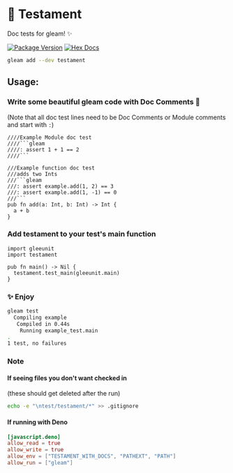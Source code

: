 # 📖 Testament

Doc tests for gleam! ✨

[![Package Version](https://img.shields.io/hexpm/v/testament)](https://hex.pm/packages/testament)
[![Hex Docs](https://img.shields.io/badge/hex-docs-ffaff3)](https://hexdocs.pm/testament/)

```sh
gleam add --dev testament
```

## Usage:

### Write some beautiful gleam code with Doc Comments 📒

(Note that all doc test lines need to be Doc Comments or Module comments and
start with `:`)

````gleam
////Example Module doc test
////```gleam
////: assert 1 + 1 == 2
////```

///Example function doc test
///adds two Ints
///```gleam
///: assert example.add(1, 2) == 3
///: assert example.add(1, -1) == 0
///```
pub fn add(a: Int, b: Int) -> Int {
  a + b
}
````

### Add testament to your test's main function

```gleam
import gleeunit
import testament

pub fn main() -> Nil {
  testament.test_main(gleeunit.main)
}
```

### ✨ Enjoy

```bash
gleam test
  Compiling example
   Compiled in 0.44s
    Running example_test.main
.
1 test, no failures
```

### Note

#### If seeing files you don't want checked in

(these should get deleted after the run)

```bash
echo -e "\ntest/testament/*" >> .gitignore
```

#### If running with Deno

```toml
[javascript.deno]
allow_read = true
allow_write = true
allow_env = ["TESTAMENT_WITH_DOCS", "PATHEXT", "PATH"]
allow_run = ["gleam"]
```
